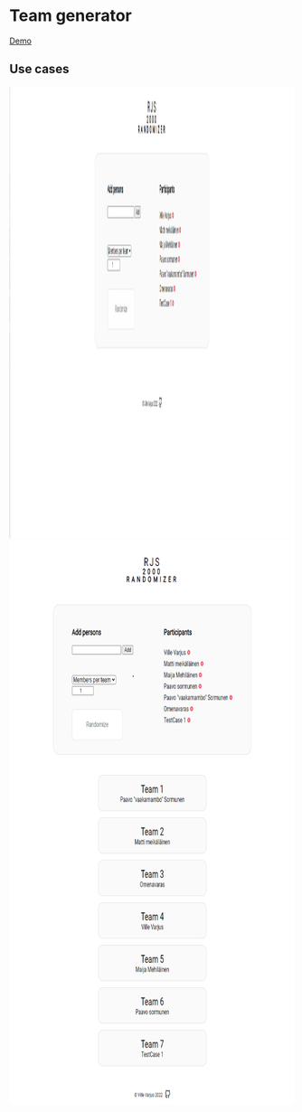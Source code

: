 # Team generator

[Demo](https://www.hmlsolutions.com/cloud13/rjs/index.php)

<h2>Use cases</h2>

<img src="/assets/1.png" alt="use case1" height="800px"/>

<img src="/assets/2.png" alt="use case 2" height="1000px"/>
